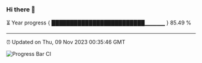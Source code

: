 ### Hi there 👋

⏳ Year progress { █████████████████████████▁▁▁▁▁ } 85.49 %

---

⏰ Updated on Thu, 09 Nov 2023 00:35:46 GMT

![Progress Bar CI](https://github.com/Shyam-Makwana/GitHub-Actions-Demo/workflows/Progress%20Bar%20CI/badge.svg)
